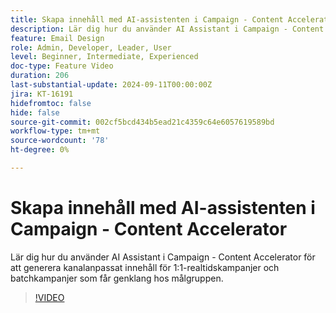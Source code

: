 ```yaml
---
title: Skapa innehåll med AI-assistenten i Campaign - Content Accelerator
description: Lär dig hur du använder AI Assistant i Campaign - Content Accelerator för att generera kanalanpassat innehåll för 1:1-realtidskampanjer och batchkampanjer som får genklang hos målgruppen.
feature: Email Design
role: Admin, Developer, Leader, User
level: Beginner, Intermediate, Experienced
doc-type: Feature Video
duration: 206
last-substantial-update: 2024-09-11T00:00:00Z
jira: KT-16191
hidefromtoc: false
hide: false
source-git-commit: 002cf5bcd434b5ead21c4359c64e6057619589bd
workflow-type: tm+mt
source-wordcount: '78'
ht-degree: 0%

---
```



# Skapa innehåll med AI-assistenten i Campaign - Content Accelerator

Lär dig hur du använder AI Assistant i Campaign - Content Accelerator för att generera kanalanpassat innehåll för 1:1-realtidskampanjer och batchkampanjer som får genklang hos målgruppen.

>[!VIDEO](https://video.tv.adobe.com/v/3433569/?learn=on)
